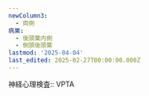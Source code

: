 ```yaml
---
newColumn3:
  - 両側
病巣:
  - 後頭葉内側
  - 側頭後頭葉
lastmod: '2025-04-04'
last_edited: 2025-02-27T00:00:00.000Z
---
```


神経心理検査:: VPTA
